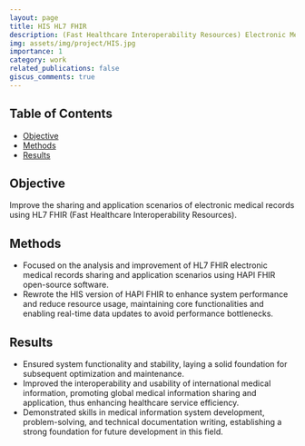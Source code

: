 ```yaml
---
layout: page
title: HIS HL7 FHIR
description: (Fast Healthcare Interoperability Resources) Electronic Medical Record Information
img: assets/img/project/HIS.jpg
importance: 1
category: work
related_publications: false
giscus_comments: true
---
```


## Table of Contents

- [Objective](#objective)
- [Methods](#methods)
- [Results](#results)

## Objective

Improve the sharing and application scenarios of electronic medical records using HL7 FHIR (Fast Healthcare Interoperability Resources).

## Methods

- Focused on the analysis and improvement of HL7 FHIR electronic medical records sharing and application scenarios using HAPI FHIR open-source software.
- Rewrote the HIS version of HAPI FHIR to enhance system performance and reduce resource usage, maintaining core
  functionalities and enabling real-time data updates to avoid performance bottlenecks.

## Results

- Ensured system functionality and stability, laying a solid foundation for subsequent optimization and maintenance.
- Improved the interoperability and usability of international medical information, promoting global medical information sharing and application, thus enhancing healthcare service efficiency.
- Demonstrated skills in medical information system development, problem-solving, and technical documentation writing, establishing a strong foundation for future development in this field.
